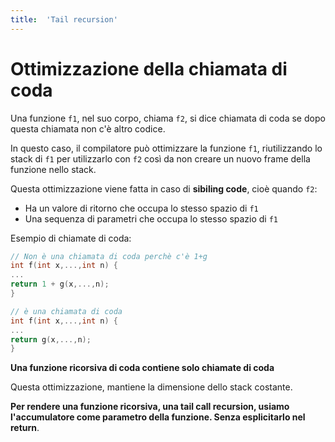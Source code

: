 ```yaml
---
title:  'Tail recursion'
---
```


# Ottimizzazione della chiamata di coda

Una funzione `f1`, nel suo corpo, chiama `f2`, si dice chiamata di coda se dopo questa chiamata non c'è altro codice.

In questo caso, il compilatore può ottimizzare la funzione `f1`, riutilizzando lo stack di `f1` per utilizzarlo con `f2` così da non creare un nuovo frame della funzione nello stack.

Questa ottimizzazione viene fatta in caso di **sibiling code**, cioè quando `f2`:

- Ha un valore di ritorno che occupa lo stesso spazio di `f1`
- Una sequenza di parametri che occupa lo stesso spazio di `f1`

Esempio di chiamate di coda:

```c
// Non è una chiamata di coda perchè c'è 1+g
int f(int x,...,int n) {
...
return 1 + g(x,...,n);
}

// è una chiamata di coda
int f(int x,...,int n) {
...
return g(x,...,n);
}
```

**Una funzione ricorsiva di coda contiene solo chiamate di coda**

Questa ottimizzazione, mantiene la dimensione dello stack costante.

**Per rendere una funzione ricorsiva, una tail call recursion, usiamo l'accumulatore come parametro della funzione. Senza esplicitarlo nel return**.

